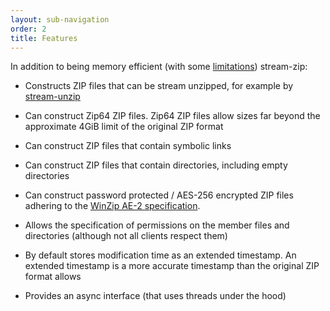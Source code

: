 ```yaml
---
layout: sub-navigation
order: 2
title: Features
---
```


In addition to being memory efficient (with some [limitations](/get-started/#limitations)) stream-zip:

- Constructs ZIP files that can be stream unzipped, for example by [stream-unzip](https://stream-unzip.docs.trade.gov.uk/)

- Can construct Zip64 ZIP files. Zip64 ZIP files allow sizes far beyond the approximate 4GiB limit of the original ZIP format

- Can construct ZIP files that contain symbolic links

- Can construct ZIP files that contain directories, including empty directories

- Can construct password protected / AES-256 encrypted ZIP files adhering to the [WinZip AE-2 specification](https://www.winzip.com/en/support/aes-encryption/).

- Allows the specification of permissions on the member files and directories (although not all clients respect them)

- By default stores modification time as an extended timestamp. An extended timestamp is a more accurate timestamp than the original ZIP format allows

- Provides an async interface (that uses threads under the hood)